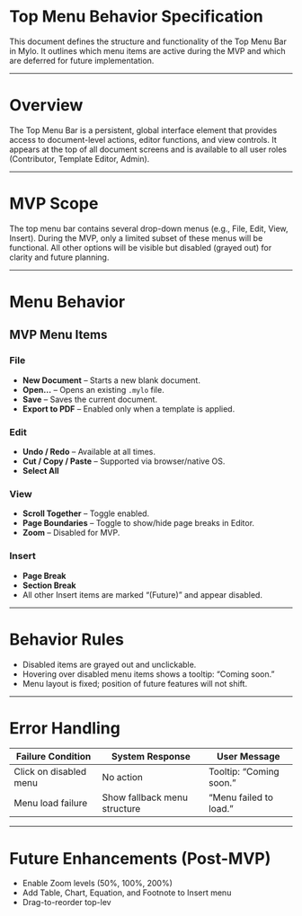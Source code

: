 # Top Menu Behavior Specification

This document defines the structure and functionality of the Top Menu Bar in Mylo. It outlines which menu items are active during the MVP and which are deferred for future implementation.

---

# Overview

The Top Menu Bar is a persistent, global interface element that provides access to document-level actions, editor functions, and view controls. It appears at the top of all document screens and is available to all user roles (Contributor, Template Editor, Admin).

---

# MVP Scope

The top menu bar contains several drop-down menus (e.g., File, Edit, View, Insert). During the MVP, only a limited subset of these menus will be functional. All other options will be visible but disabled (grayed out) for clarity and future planning.

---

# Menu Behavior

## MVP Menu Items

### File
- **New Document** – Starts a new blank document.
- **Open…** – Opens an existing `.mylo` file.
- **Save** – Saves the current document.
- **Export to PDF** – Enabled only when a template is applied.

### Edit
- **Undo / Redo** – Available at all times.
- **Cut / Copy / Paste** – Supported via browser/native OS.
- **Select All**

### View
- **Scroll Together** – Toggle enabled.
- **Page Boundaries** – Toggle to show/hide page breaks in Editor.
- **Zoom** – Disabled for MVP.

### Insert
- **Page Break**
- **Section Break**
- All other Insert items are marked “(Future)” and appear disabled.

---

# Behavior Rules

- Disabled items are grayed out and unclickable.
- Hovering over disabled menu items shows a tooltip: “Coming soon.”
- Menu layout is fixed; position of future features will not shift.

---

# Error Handling

| Failure Condition         | System Response                         | User Message              |
|---------------------------|------------------------------------------|---------------------------|
| Click on disabled menu    | No action                                | Tooltip: “Coming soon.”   |
| Menu load failure         | Show fallback menu structure             | “Menu failed to load.”    |

---

# Future Enhancements (Post-MVP)

- Enable Zoom levels (50%, 100%, 200%)
- Add Table, Chart, Equation, and Footnote to Insert menu
- Drag-to-reorder top-lev
